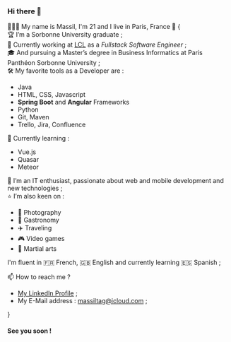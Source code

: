 ### Hi there 👋

👨🏻‍🎓  My name is Massil, I'm 21 and I live in Paris, France 🗼 
{  
🏆   I’m a Sorbonne University graduate ;  
💼   Currently working at [LCL](www.lcl.fr) as a _Fullstack Software Engineer_ ;  
🎓   And pursuing a Master’s degree in Business Informatics at Paris Panthéon Sorbonne University ;  
🛠   My favorite tools as a Developer are :
- Java
- HTML, CSS, Javascript
- **Spring Boot** and **Angular** Frameworks
- Python
- Git, Maven 
- Trello, Jira, Confluence  


🌱   Currently learning :
- Vue.js
- Quasar
- Meteor

💬   I’m an IT enthusiast, passionate about web and mobile development and new technologies ;  
⭐️   I’m also keen on :
- 📸 Photography
- 🍣 Gastronomy
- ✈️ Traveling
- 🎮 Video games
- 🥋 Martial arts

I'm fluent in 🇫🇷 French, 🇬🇧 English and currently learning 🇪🇸 Spanish ;  

📫   How to reach me ?
- [My LinkedIn Profile](https://www.linkedin.com/in/mtag/) ;  
- My E-Mail address : [massiltag@icloud.com](mailto:massiltag@icloud.com) ;  

}

#### See you soon !


